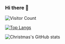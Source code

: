 ### Hi there 👋

![Visitor Count](https://profile-counter.glitch.me/Christmas/count.svg)


[![Top Langs](https://github-readme-stats.vercel.app/api/top-langs/?username=yin-qiyu)](https://github.com/yin-qiyu/github-readme-stats)



![Christmas's GitHub stats](https://github-readme-stats.vercel.app/api?username=yiin-qiyu&show_icons=true&theme=tokyonight)



<!--
**yin-qiyu/yin-qiyu** is a ✨ _special_ ✨ repository because its `README.md` (this file) appears on your GitHub profile.

Here are some ideas to get you started:

- 🔭 I’m currently working on ...
- 🌱 I’m currently learning ...
- 👯 I’m looking to collaborate on ...
- 🤔 I’m looking for help with ...
- 💬 Ask me about ...
- 📫 How to reach me: ...
- 😄 Pronouns: ...
- ⚡ Fun fact: ...
-->
